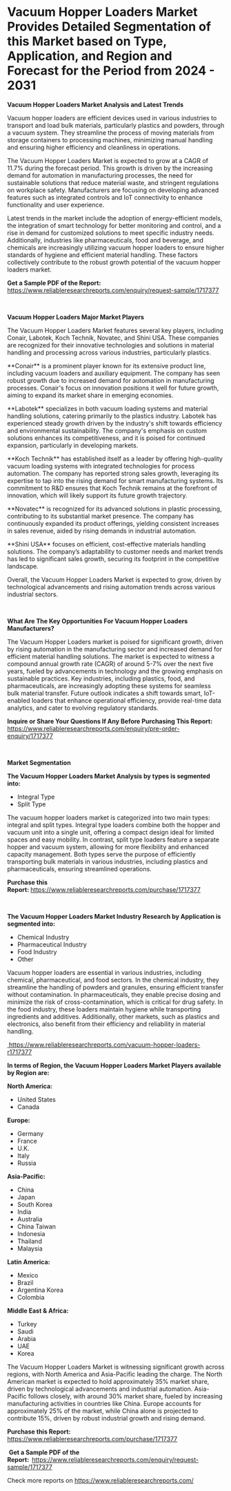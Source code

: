 <p><h1>Vacuum Hopper Loaders Market Provides Detailed Segmentation of this Market based on Type, Application, and Region and Forecast for the Period from 2024 - 2031</h1></p><p><strong>Vacuum Hopper Loaders Market Analysis and Latest Trends</strong></p>
<p><p>Vacuum hopper loaders are efficient devices used in various industries to transport and load bulk materials, particularly plastics and powders, through a vacuum system. They streamline the process of moving materials from storage containers to processing machines, minimizing manual handling and ensuring higher efficiency and cleanliness in operations. </p><p>The Vacuum Hopper Loaders Market is expected to grow at a CAGR of 11.7% during the forecast period. This growth is driven by the increasing demand for automation in manufacturing processes, the need for sustainable solutions that reduce material waste, and stringent regulations on workplace safety. Manufacturers are focusing on developing advanced features such as integrated controls and IoT connectivity to enhance functionality and user experience.</p><p>Latest trends in the market include the adoption of energy-efficient models, the integration of smart technology for better monitoring and control, and a rise in demand for customized solutions to meet specific industry needs. Additionally, industries like pharmaceuticals, food and beverage, and chemicals are increasingly utilizing vacuum hopper loaders to ensure higher standards of hygiene and efficient material handling. These factors collectively contribute to the robust growth potential of the vacuum hopper loaders market.</p></p>
<p><strong>Get a Sample PDF of the Report:&nbsp;</strong> <a href="https://www.reliableresearchreports.com/enquiry/request-sample/1717377?utm_campaign=2009&utm_medium=2&utm_source=Github&utm_content=ia&utm_term=28122024&utm_id=vacuum-hopper-loaders">https://www.reliableresearchreports.com/enquiry/request-sample/1717377</a></p>
<p>&nbsp;</p>
<p><strong>Vacuum Hopper Loaders Major Market Players</strong></p>
<p><p>The Vacuum Hopper Loaders Market features several key players, including Conair, Labotek, Koch Technik, Novatec, and Shini USA. These companies are recognized for their innovative technologies and solutions in material handling and processing across various industries, particularly plastics.</p><p>**Conair** is a prominent player known for its extensive product line, including vacuum loaders and auxiliary equipment. The company has seen robust growth due to increased demand for automation in manufacturing processes. Conair's focus on innovation positions it well for future growth, aiming to expand its market share in emerging economies.</p><p>**Labotek** specializes in both vacuum loading systems and material handling solutions, catering primarily to the plastics industry. Labotek has experienced steady growth driven by the industry's shift towards efficiency and environmental sustainability. The company's emphasis on custom solutions enhances its competitiveness, and it is poised for continued expansion, particularly in developing markets.</p><p>**Koch Technik** has established itself as a leader by offering high-quality vacuum loading systems with integrated technologies for process automation. The company has reported strong sales growth, leveraging its expertise to tap into the rising demand for smart manufacturing systems. Its commitment to R&D ensures that Koch Technik remains at the forefront of innovation, which will likely support its future growth trajectory.</p><p>**Novatec** is recognized for its advanced solutions in plastic processing, contributing to its substantial market presence. The company has continuously expanded its product offerings, yielding consistent increases in sales revenue, aided by rising demands in industrial automation.</p><p>**Shini USA** focuses on efficient, cost-effective materials handling solutions. The company’s adaptability to customer needs and market trends has led to significant sales growth, securing its footprint in the competitive landscape.</p><p>Overall, the Vacuum Hopper Loaders Market is expected to grow, driven by technological advancements and rising automation trends across various industrial sectors.</p></p>
<p>&nbsp;</p>
<p><strong>What Are The Key Opportunities For Vacuum Hopper Loaders Manufacturers?</strong></p>
<p><p>The Vacuum Hopper Loaders market is poised for significant growth, driven by rising automation in the manufacturing sector and increased demand for efficient material handling solutions. The market is expected to witness a compound annual growth rate (CAGR) of around 5-7% over the next five years, fueled by advancements in technology and the growing emphasis on sustainable practices. Key industries, including plastics, food, and pharmaceuticals, are increasingly adopting these systems for seamless bulk material transfer. Future outlook indicates a shift towards smart, IoT-enabled loaders that enhance operational efficiency, provide real-time data analytics, and cater to evolving regulatory standards.</p></p>
<p><strong>Inquire or Share Your Questions If Any Before Purchasing This Report:</strong> <a href="https://www.reliableresearchreports.com/enquiry/pre-order-enquiry/1717377?utm_campaign=2009&utm_medium=2&utm_source=Github&utm_content=ia&utm_term=28122024&utm_id=vacuum-hopper-loaders">https://www.reliableresearchreports.com/enquiry/pre-order-enquiry/1717377</a></p>
<p>&nbsp;</p>
<p><strong>Market Segmentation</strong></p>
<p><strong>The Vacuum Hopper Loaders Market Analysis by types is segmented into:</strong></p>
<p><ul><li>Integral Type</li><li>Split Type</li></ul></p>
<p><p>The vacuum hopper loaders market is categorized into two main types: integral and split types. Integral type loaders combine both the hopper and vacuum unit into a single unit, offering a compact design ideal for limited spaces and easy mobility. In contrast, split type loaders feature a separate hopper and vacuum system, allowing for more flexibility and enhanced capacity management. Both types serve the purpose of efficiently transporting bulk materials in various industries, including plastics and pharmaceuticals, ensuring streamlined operations.</p></p>
<p><strong>Purchase this Report:&nbsp;</strong><a href="https://www.reliableresearchreports.com/purchase/1717377?utm_campaign=2009&utm_medium=2&utm_source=Github&utm_content=ia&utm_term=28122024&utm_id=vacuum-hopper-loaders">https://www.reliableresearchreports.com/purchase/1717377</a></p>
<p>&nbsp;</p>
<p><strong>The Vacuum Hopper Loaders Market Industry Research by Application is segmented into:</strong></p>
<p><ul><li>Chemical Industry</li><li>Pharmaceutical Industry</li><li>Food Industry</li><li>Other</li></ul></p>
<p><p>Vacuum hopper loaders are essential in various industries, including chemical, pharmaceutical, and food sectors. In the chemical industry, they streamline the handling of powders and granules, ensuring efficient transfer without contamination. In pharmaceuticals, they enable precise dosing and minimize the risk of cross-contamination, which is critical for drug safety. In the food industry, these loaders maintain hygiene while transporting ingredients and additives. Additionally, other markets, such as plastics and electronics, also benefit from their efficiency and reliability in material handling.</p></p>
<p><a href="https://www.reliableresearchreports.com/vacuum-hopper-loaders-r1717377?utm_campaign=2009&utm_medium=2&utm_source=Github&utm_content=ia&utm_term=28122024&utm_id=vacuum-hopper-loaders">&nbsp;https://www.reliableresearchreports.com/vacuum-hopper-loaders-r1717377</a></p>
<p><strong>In terms of Region, the Vacuum Hopper Loaders Market Players available by Region are:</strong></p>
<p>
    <p> <strong> North America: </strong>
        <ul>
            <li>United States</li>
            <li>Canada</li>
        </ul>
        </p> 
    <p> <strong> Europe: </strong>
        <ul>
            <li>Germany</li>
            <li>France</li>
            <li>U.K.</li>
            <li>Italy</li>
            <li>Russia</li>
        </ul>
        </p> 
    <p> <strong> Asia-Pacific: </strong>
        <ul>
            <li>China</li>
            <li>Japan</li>
            <li>South Korea</li>
            <li>India</li>
            <li>Australia</li>
            <li>China Taiwan</li>
            <li>Indonesia</li>
            <li>Thailand</li>
            <li>Malaysia</li>
        </ul>
        </p> 
    <p> <strong> Latin America: </strong>
        <ul>
            <li>Mexico</li>
            <li>Brazil</li>
            <li>Argentina Korea</li>
            <li>Colombia</li>
        </ul>
        </p> 
    <p> <strong> Middle East & Africa: </strong>
        <ul>
            <li>Turkey</li>
            <li>Saudi</li>
            <li>Arabia</li>
            <li>UAE</li>
            <li>Korea</li>
        </ul>
    </p>
    </p>
<p><p>The Vacuum Hopper Loaders Market is witnessing significant growth across regions, with North America and Asia-Pacific leading the charge. The North American market is expected to hold approximately 35% market share, driven by technological advancements and industrial automation. Asia-Pacific follows closely, with around 30% market share, fueled by increasing manufacturing activities in countries like China. Europe accounts for approximately 25% of the market, while China alone is projected to contribute 15%, driven by robust industrial growth and rising demand.</p></p>
<p><strong>Purchase this Report: </strong><a href="https://www.reliableresearchreports.com/purchase/1717377?utm_campaign=2009&utm_medium=2&utm_source=Github&utm_content=ia&utm_term=28122024&utm_id=vacuum-hopper-loaders">https://www.reliableresearchreports.com/purchase/1717377</a></p>
<p>&nbsp;<strong>Get a Sample PDF of the Report:&nbsp;&nbsp;</strong><a href="https://www.reliableresearchreports.com/enquiry/request-sample/1717377?utm_campaign=2009&utm_medium=2&utm_source=Github&utm_content=ia&utm_term=28122024&utm_id=vacuum-hopper-loaders">https://www.reliableresearchreports.com/enquiry/request-sample/1717377</a></p>
<p><strong></strong></p>
<p>Check more reports on <a href="https://www.reliableresearchreports.com/?utm_campaign=2009&utm_medium=2&utm_source=Github&utm_content=ia&utm_term=28122024&utm_id=vacuum-hopper-loaders">https://www.reliableresearchreports.com/</a></p>